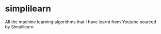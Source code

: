 # simplilearn
All the machine learning algorithms that I have learnt from Youtube sourced by Simplilearn.
